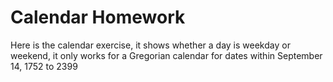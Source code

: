 # Calendar Homework 
Here is the calendar exercise, it shows whether a day is weekday or weekend, it only works for a Gregorian calendar for dates within September 14, 1752 to 2399
